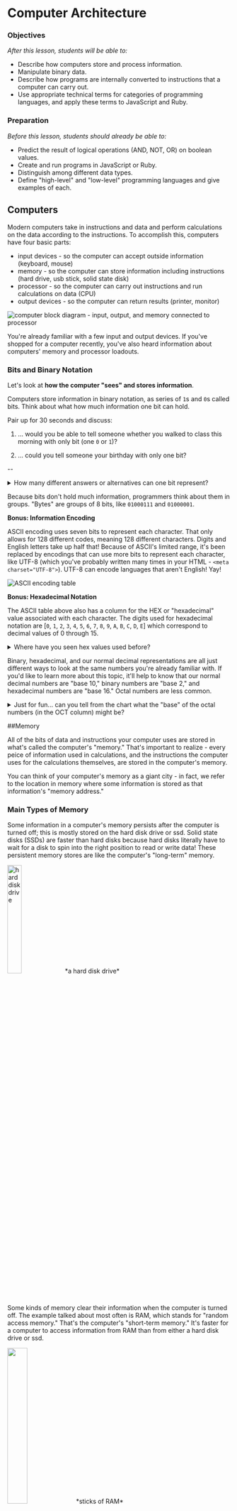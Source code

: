 <!--
---
title: Computer Architecture
type: lesson
duration: "1:15"
creator:
    name: 
    city: SF
competencies: Computer Science

@TODO - copyright for images (or replace)
---


Parts of a computer  
Memory  
Care because processor accesses values from memory (what's an array? a linked list?!!)  
Processor, Instructions, Processor Registers and Cache  
Processes, Threads  
Machine language, compiling  
Virtual Machines, Interpreters  
Interpreters - variable hoisting  ?



Get a one-sentence understanding of the parts that aren't relevant to web dev but that you'll be expected to know.  Define key terms and/or identify key properties of a language, especially the ones we've used in class.


---
References:
http://www.bbc.co.uk/education/guides/zwbk87h/revision/1
https://www.recurse.com/blog/7-understanding-c-by-learning-assembly
---

-->

# Computer Architecture

### Objectives
*After this lesson, students will be able to:*

- Describe how computers store and process information.   
- Manipulate binary data.   
- Describe how programs are internally converted to instructions that a computer can carry out.   
- Use appropriate technical terms for categories of programming languages, and apply these terms to JavaScript and Ruby.  

### Preparation
*Before this lesson, students should already be able to:*

- Predict the result of logical operations (AND, NOT, OR) on boolean values. 
- Create and run programs in JavaScript or Ruby. 
- Distinguish among different data types.
- Define "high-level" and "low-level" programming languages and give examples of each. 


## Computers 

Modern computers take in instructions and data and perform calculations on the data according to the instructions.  To accomplish this, computers have four basic parts:

* input devices - so the computer can accept outside information (keyboard, mouse)
* memory - so the computer can store information including instructions (hard drive, usb stick, solid state disk)
* processor - so the computer can carry out instructions and run calculations on data (CPU)
* output devices - so the computer can return results (printer, monitor)

![computer block diagram - input, output, and memory connected to processor](http://onlinemca.com/mca_course/kurukshetra_university/semester1/c/img_c/comp_block_diagram.png)


You're already familiar with a few input and output devices. If you've shopped for a computer recently, you've also heard information about computers' memory and processor loadouts. 






### Bits and Binary Notation

Let's look at **how the computer "sees" and stores information**.

Computers store information in binary notation, as series of `1`s and `0`s called bits.  Think about what how much information one bit can hold.  

Pair up for 30 seconds and discuss: 

1. ... would you be able to tell someone whether you walked to class this morning with only bit (one `0` or `1`)? 

1. ... could you tell someone your birthday with only one bit? 

--


<details>   
  <summary>How many different answers or alternatives can one bit represent?</summary>   
   * Two! You may have come up with some cool schemes to pass information.  Remember computers aren't as clever as people! From a computer's perspective, one bit can only represent two possibilities.  
</details>   


Because bits don't hold much information, programmers think about them in groups.  "Bytes" are groups of 8 bits, like `01000111` and `01000001`.

<!--<details> -->
<!--  <summary>How many different combinations of `1`s and `0`s are possible in a byte?</summary>-->
<!--   <p> 2<sup>8</sup>, or 256</p>-->
<!--</details> -->

**Bonus: Information Encoding**

ASCII encoding uses seven bits to represent each character. That only allows for 128 different codes, meaning 128 different characters. Digits and English letters take up half that!  Because of ASCII's limited range, it's been replaced by encodings that can use more bits to represent each character, like UTF-8 (which you've probably written many times in your HTML - `<meta charset="UTF-8">`).  UTF-8 can encode languages that aren't English! Yay!

![ASCII encoding table](http://web.alfredstate.edu/weimandn/miscellaneous/ascii/ASCII%20Conversion%20Chart.gif)


**Bonus: Hexadecimal Notation**

The ASCII table above also has a column for the HEX or "hexadecimal" value associated with each character. The digits used for hexadecimal notation are [`0`, `1`, `2`, `3`, `4`, `5`, `6`, `7`, `8`, `9`, `A`, `B`, `C`, `D`, `E`] which correspond to decimal values of 0 through 15. 


<details>
<summary>Where have you seen hex values used before?</summary>
<p>One possibility is for hex color values in CSS</p>
```css
body {
	color: "#ED86B4";
}
```
</details>

Binary, hexadecimal, and our normal decimal representations are all just different ways to look at the same numbers you're already familiar with.  If you'd like to learn more about this topic, it'll help to know that our normal decimal numbers are "base 10," binary numbers are "base 2," and hexadecimal numbers are "base 16." Octal numbers are less common. 

<details>
<summary>Just for fun... can you tell from the chart what the "base" of the octal numbers (in the OCT column) might be?</summary>
<p>Octal numbers are base 8. The "base" of a number system tells how many digits it has. Looking at the chart, you'll notice the OCT column only uses the digits 0 through 7 -- 8 digits!</p>
</details>

<!--#### Practice with Binary Numbers-->


<!--Bit manipulation describes operations that act on binary numbers.  You can perform common arithmetic on binary numbers. There's also a specail name for "bit shifting" values left or right. This either adds a `0` at the end of the number for left shift ( `<<`), which is equivalent to multiplying by 2, or removes the last binary digit for right shift (`>>`), which is almost like diving by two (why almost?).  -->

<!--As sequences of 0s and 1s, binary numbers can also be acted on by logical operators, if you consider each `1` like a `true` and each `0` like a `false`.  For example, `NOT 101` would give `010`.   `1011 AND 1101` would give `1001`. -->

<!--<details> -->
<!--  <summary>What other operations do you think can act on binary numbers?</summary>-->
<!--   <p> We've seen `AND` and `OR`.</p>-->
<!--</details> -->

<!--A boolean operator you may not know of is `XOR`. It's a lot like `OR`, except `a XOR b` is only true if exactly one of a or b is true.  If both a and b are true, or if both are false, `a XOR b` is false.   So `1010 XOR 0011` would give `1001`.-->

##Memory

All of the bits of data and instructions your computer uses are stored in what's called the computer's "memory."  That's important to realize - every peice of information used in calculations, and the instructions the computer uses for the calculations themselves, are stored in the computer's memory. 

You can think of your computer's memory as a giant city - in fact, we refer to the location in memory where some information is stored as that information's "memory address."

### Main Types of Memory

Some information in a computer's memory persists after the computer is turned off; this is mostly stored on the hard disk drive or ssd. Solid state disks (SSDs) are faster than hard disks because hard disks literally have to wait for a disk to spin into the right position to read or write data!  These persistent memory stores are like the computer's "long-term" memory.

<img src="http://www.oceantechonline.com/wp-content/uploads/2013/04/hard-drive1.png" alt="hard disk drive" width="25%">
*a hard disk drive*

Some kinds of memory clear their information when the computer is turned off. The example talked about most often is RAM, which stands for "random access memory."  That's the computer's "short-term memory." It's faster for a computer to access information from RAM than from either a hard disk drive or ssd.

<img src="http://www.nemixcorp.com/media/catalog/product/cache/1/image/9df78eab33525d08d6e5fb8d27136e95/1/8/184_pin_eccx2-a.jpg" width="30%">
*sticks of RAM*

<details>
<summary> Do you think the following are stored "on disk" or in RAM: the code for your computer's operating system, an array you create in the Chrome developer tools console, a file you download?</summary>
<ul>
<li>The code for your operating system had better persist after you restart your computer! That should be on disk.</li>
<li>An array you create in the Chrome developer tools won't even be there if you restart Chrome. It must be stored in RAM. </li>
<li>A file you download will be there the next time you start your computer, so it must be stored on disk. </li>
</ul>

</details>

### Units of Memory

Most modern personal computer hard drives can store hundreds of gigabytes or even a few terabytes, and most RAM is sold in 4-, 8-, or 16-gigabyte "sticks."  

**Bonus: Memory Size Requriements**
	
	* A single character like "a" or "&#x266b;" can be stored in a few bytes of memory. 
	* A small text file is often a few kilobytes long.  
	* An average music MP3 file would be a few megabytes.
	* DVDs are usually a few gigabytes.  
	* A terabyte is enough to hold about 2000 hours of good quality audio.  
	* A petabyte is about three month's worth of tweets - for everyone using twitter!  


### The Computer's View of Memory

When you create a variable, some amount of space in memory is reserved for that variable, a place in the memory "city" where that information can live.  This is called memory allocation. When a variable is no longer needed, the space should be freed; this is called memory deallocation. Most high-level programming languages handle memory allocation and deallocation for us. 

<!--Programming lanaguges that automatically handle getting rid of old data (for instance, after it goes out of scope) are doing "garbage collection" for us.  -->

<!--<details>-->
<!--<summary>Is JavaScript garbage collected?</summary>-->
<!--<p>We've created JavaScript variables, but we haven't had to carefully destroy them when we're done using them.  JavaScript **is** a garbage collected language.</p>-->
<!--</details>-->





## Processors


Processors perform all of the operations that take place within your computer.  The processor is the "brain" of the computer!

<img src="https://blazotech.files.wordpress.com/2011/05/1298865422-79.jpg" width="25%"> 
*a processor*


 You can think of the processor as having a few main important parts:

 * the arithmetic logic unit, which performs arithmetic and logical operations on binary data
 * the registers, which are tiny storage spaces for the data beging operated on
 * the cache, which is another small area of memory for data that's likely to be accessed again soon


The number of bits a processor can work on at one time is related to its "word size." Common word sizes are 32 bits or 64 bits, which is why you'll mostly hear about 32bit or 64bit processors.  



<!--<details>   -->
<!--  <summary>How many different combinations of `1`s and `0`s are possible in a 32-bit word?</summary>   -->
<!--   <p> 2<sup>32</sup>, or 4294967296</p>   -->
<!--</details>   -->


Processors act on data stored in memory and follow instructions stored in memory. Where that information is stored has an impact on how quickly the processor can access and act on it.

![chart of memory types: size, cost, and access speed](https://cloud.githubusercontent.com/assets/3254910/12181035/b55fae34-b534-11e5-8f86-18b111d0b3ef.png)  




### Processes and Threads 

Each instance of a running program is called a process; a processor can only work on one process at once. To see a list of processes running on your computer, enter the `top` command in your terminal. Seriously, do it now.

A single processor can only work on one thing at a time. Users want to be able to do more than one thing at a time with their computers. There are a few approaches to fixing this problem. First, the processor changes which process it's working on avoid any downtime. If one process needs to wait for user input, for example, the computer will work on a different process for a while to fill that time.  Many computers also have "dual" or "quad" core processors, which is like having 2 or 4 processors. Most modern architectures also allow for threading, where process are divided into smaller "threads", individual tasks that the processor focuses on for a short amount of time.



## Break!


## Interpreters and Compilers

If the processor works with 0s and 1s, how does it know what to do when we give it a line of code like `var speed = 50;`? The code we write has to be translated to instructions the processor can carry out. 


### Low-level Programming Languages

A lot of work of computer science since the mid-1900s has focused on letting humans write human-readable code.  Assembly languages are very low-level programming languages. This means it's very close to machine code; it's a slightly more readable layer just on top of 1s and 0s. There is usually exactly one command in assembly for every possible operation the processor can do. 

Here's an example of some assembly commands:

<!--```assembly-->
<!--; memory address        ; assembly command & operands-->
<!--test[0x100000f90] <+0>: pushq  %rbp         -->
<!--test[0x100000f91] <+1>: movq   %rsp, %rbp   -->
<!--test[0x100000f94] <+4>: xorl   %eax, %eax  -->
<!--test[0x100000f96] <+6>: popq   %rbp	    -->
<!--test[0x100000f97] <+7>: retq                -->
<!--```-->

```assembly
PUSHQ    %rbp
MOVQ     %rsp, %rbp
XORL     %eax, %eax
POPQ     %rbp
RETQ
```

<!--The first two lines keep track of where the funciton starts. Then the next line sets %eax to 0.  Finally, the last two lines cause the processor to return to whatever it was doing.-->

Can you guess what the code is doing?  The %rbp, %rsp, and %eax are registers - data storage locations directly in the processor. It's very fast for a computer to access the processor's registers, and they usually store the operands for an arithmetic or logic operation being carried out. The %rbp and %rsp registers have special purposes; they help the computer keep track of where in the call stack the current operations are being carried out (we won't go into this too much, but it's the basis for how control flow works).


Assembly languages are basically the lowest level languages possible.  Here's very similar code expressed in a programming language called C. C came after assembly languages and was specifically designed to be easier for humans to read. It's a higher-level programming language than assembly, but it's still possible to translate pretty directly to processor instructions. 

```c
int main(){
  int x = 8; // this line didn't happen in the assmebly!
  return 0;
}
```

Line by line, what do you think is happening in the C code sample above? 

<details>
  <summary>What do you think `int` means?</summary>
  In C, `int` stands for "integer."
</details> 

<details>
  <summary>What data types are `x` and `main`?</summary>
  `x` is an integer, and `main` is a function. In C, we specify the "return type" of a function, which is why it's defined `int main` instead of `def main` or `function main`.
</details> 


Note: Static and Dynamic Typing

C is a statically typed language, meaning it makes sure types match (for operations like "hello" + 5) when the code is compiled. If you tried to compile a C file with `"hello" + 5` in it, the compiling step would give you an error. Most statically types languages make you specify the type of a variable and do not allow you to change it. Languages with dynamic typing only check types at runtime.  So in Ruby you'd get `TypeError: no implicit conversion of Fixnum into String` when you tried to *run* the code. 

Here's one way that C function might look in JavaScript:

```js
function main(){
  var x = 8;
  return 0;
}
```

<details><summary>Is JavaScript typing static or dynamic?</summary>Dynamic!</details>


## Compilers and Interpreters

C is a "compiled language."   Compiling translates code from a higher-level language into a lower-level language, usually into an assembly language that can be run directly by the processor. Programming in a compiled language requires an extra step between writing and running code; you have to use a program called a compiler to compile your code before running it.  This creates extra delay, but the compiled version of the code runs fast because all the instructions are exactly as the processor expects. 

JavaScript and Ruby are "interpreted languages." For interpreted languages, the source code still has to be translated so the computer can run it.  However, the source code is translated a little at a time as it's run, instead of all at once before it is run.  Also, the code isn't translated directly all the way down to the machine code level. It's translated to an intermediate format and then run in a virtual machine -- a simulated computer within the actual computer. The virtual machine has precompiled chunks of code that map to assembly code.  

Programmers working with compiled languages have to use different compilers for the different systems they work on - Windows, Ubuntu, and OS X, for example. They have to consciously find and use the correct compiler.   When working with interpreted languages, the same code can run on many systems. The effort of translating that code to machine language falls to the virtual machine, where the programmer doesn't have to worry about it at all.

One popular compiled language used in web development is Java, which compiles to a special "bytecode" instead of to assembly. For more information on compiled and interpreted languages, check out the wikipedia articles on each!


## Practice


1. How many values can you represent with one bit?  One decimal digit? One letter?  

1. How many values can you represent with a sequence of eight bits?  How about with a sequence of eight letters?

1. What do we mean by "high-level" and "low-level" languages? Give an example of each. 

1. What is a "scripting lanauage"? Give an example.

1. Does JavaScript have "static typing" or "dynamic typing"? How do you explain the fact that in JavaScript "hello" + 5 is "hello5"?

1. Is JavaScript a "compiled language" or an "interpreted language"? What about Ruby?

